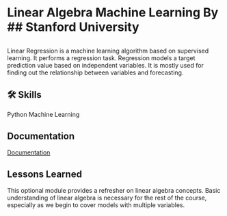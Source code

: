 
# Linear Algebra Machine Learning By ## Stanford University


 
## 
Linear Regression is a machine learning algorithm based on supervised learning. It performs a regression task. Regression models a target prediction value based on independent variables. It is mostly used for finding out the relationship between variables and forecasting.





## 🛠 Skills
Python Machine Learning 


## Documentation

[Documentation](https://drive.google.com/file/d/1IVl4HJmzdsDCJB4umse5xm6Uiv8kwYtw/view?usp=sharing)


## Lessons Learned

This optional module provides a refresher on linear algebra concepts. Basic understanding of linear algebra is necessary for the rest of the course, especially as we begin to cover models with multiple variables.